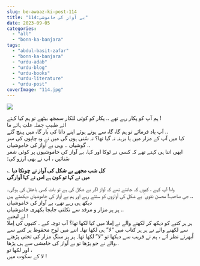 ```yaml
---
slug: be-awaaz-ki-post-114
title: "114:بے آواز کی خاموشی"
date: 2023-09-05
categories: 
  - "all"
  - "bonn-ka-banjara"
tags: 
  - "abdul-basit-zafar"
  - "bonn-ka-banjara"
  - "urdu-adab"
  - "urdu-blog"
  - "urdu-books"
  - "urdu-literature"
  - "urdu-post"
coverImage: "114.jpg"
---
```


![](images/114-300x203.jpg)

ہم آپ کو پکار رہے تھے .. پکار کو کوئی للکار سمجھ بیٹھے تو ہم کیا کہتے !  
ائے طبیبِ جملہ علتِ ہائے ما  
آپ یاد فرمائے تو ہم گاہ گاہ سے ہوتے ہوئے اپنے داتا کی بار گاہ میں پہنچ گئے ..  
کیا میں آپ کے مزار میں پا برہنہ نہ گیا تھا؟ نہ سُنی ہوں گی میں نے وہ چاپوں کی سر گوشیاں .. وہی بے آواز کی خاموشیاں ..  
ابھی اتنا ہی کہتے تھے کہ کسی نے ٹوکا اور کہا، بے آواز کی خاموشیوں پر کوئی شعر سُنائیں ، آپ نے بھی آرزو کی؛

؎ **کل شب مجھے بے شکل کی آواز نے چونکا دیا  
میں نے کہا تو کون ہے اس نے کہا آوارگی**

واہ! آپ کہے ، کیوں کہ جانتے تھے کہ آواز اگر بے شکل کی ہے تو بات کسی باعقل کی ہوگی۔  
جی صاحب! محسن نقوی ؔ بے شکل کی آوازوں کو سنتے رہے اور ہم بے آواز کی خاموشیاں دیکھتے ہیں ..  
دیکھ ہی رہے تھے، بے آواز کی خاموشیاں  
ہر ہر مزار و مرقد سے نکلتی جابجا بکھری خاموشیاں ..  
لے لیجیے !  
ہر ہر کتبے کو دیکھ کر لکھنے والے نے اِملا میں کیا لکھا تھا؟ آپ توجہ کیے ۔ کتبوں کی اِملا سے لکھنے والے نے ہر ہر کتاب میں “لا” ہی لکھا تھا۔ اتنے میں لوحِ محفوظ پر کتبے سے اُبھرتے نظر آئے ، ہم نے قریب سے دیکھا تو “لا” لکھا تھا۔ ہر ہر سنگِ مزار کی تختی پڑھنے والے نے جو پڑھا تو بے آواز کی خامشی سے ہی پڑھا..  
اور لکھا تو ،  
لا کے سکوت میں !
